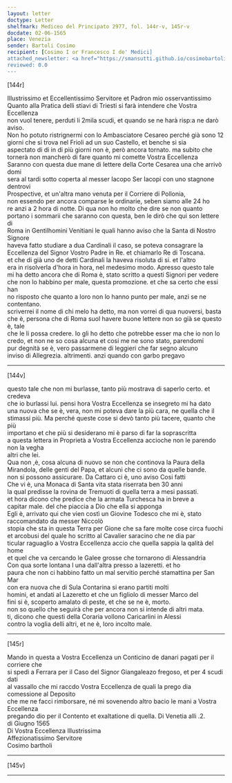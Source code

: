 ```yaml
---
layout: letter
doctype: Letter
shelfmark: Mediceo del Principato 2977, fol. 144r-v, 145r-v
docdate: 02-06-1565
place: Venezia
sender: Bartoli Cosimo
recipient: [Cosimo I or Francesco I de' Medici]
attached_newsletter: <a href="https://smansutti.github.io/cosimobartoli/texts/3079_119/">3079_119</a>
reviewed: 0.0
---
```


[144r]  
  
  
Illustrissimo et Eccellentissimo Servitore et Padron mio osservantissimo  
Quanto alla Pratica delli stiavi di Triesti si farà intendere che Vostra Eccellenza  
non vuol tenere, perduti li 2mila scudi, et quando se ne harà risp:a ne darò aviso.  
Non ho potuto ristrignermi con lo Ambasciatore Cesareo perché già sono 12  
giorni che si trova nel Frioli ad un suo Castello, et benche si sia  
aspectato di di in di più giorni non è, però ancora tornato. ma subito che  
tornerà non mancherò di fare quanto mi comette Vostra Eccellenza  
Saranno con questa due mane di lettere della Corte Cesarea una che arrivò domi  
sera al tardi sotto coperta al messer Iacopo Ser Iacopi con uno stagnone dentrovi  
Prospective, et un'altra mano venuta per il Corriere di Pollonia,  
non essendo per ancora comparse le ordinarie, seben siamo alle 24 ho  
re anzi a 2 hora di notte. Di qua non ho molto che dire se non quanto  
portano i sommarii che saranno con questa, ben le dirò che qui son lettere di  
Roma in Gentilhomini Venitiani le quali hanno aviso che la Santa di Nostro Signore  
haveva fatto studiare a dua Cardinali il caso, se poteva consagrare la  
Eccellenza del Signor Vostro Padre in Re. et chiamarlo Re di Toscana.  
et che di già uno de detti Cardinali la haveva risoluta di si. et l'altro  
era in risolverla d'hora in hora, nel medesimo modo. Apresso questo tale  
mi ha detto ancora che di Roma è, stato scritto a questi Signori per vedere  
che non lo habbino per male, questa promozione. et che sa certo che essi han  
no risposto che quanto a loro non lo hanno punto per male, anzi se ne contentano.  
scriverrei il nome di chi melo ha detto, ma non vorrei di qua nuoversi, basta  
che è, persona che di Roma suol havere buone lettere non so già se questo è, tale  
che le li possa credere. Io gli ho detto che potrebbe esser ma che io non lo  
credo, et non ne so cosa alcuna et cosi me ne sono stato, parendomi  
pur degnità se è, vero passarmene di leggieri che far segno alcuno  
inviso di Allegrezia. altrimenti. anzi quando con garbo pregavo  
  
---  

[144v]  
  
  
questo tale che non mi burlasse, tanto più mostrava di saperlo certo. et credeva  
che io burlassi lui. pensi hora Vostra Eccellenza se insegreto mi ha dato  
una nuova che se è, vera, non mi poteva dare la più cara, ne quella che il  
stimassi più. Ma perché queste cose si devò tanto più tacere, quanto che più  
importano et che più si desiderano mi è parso di far la soprascritta  
a questa lettera in Proprietà a Vostra Eccellenza accioche non le parendo non la vegha  
altri che lei.  
Qua non ,è, cosa alcuna di nuovo se non che continova la Paura della  
Mirandola, delle genti del Papa, et alcuni che ci sono da quelle bande.  
non si possono assicurare. Da Cattaro ci è, uno aviso Cosi fatti  
Che vi è, una Monaca di Santa vita stata riserrata ben 30 anni  
la qual predisse la rovina de Tremuoti di quella terra a mesi passati.  
et hora dicono che predice che la armata Turchesca ha in breve a  
capitar male. del che piaccia a Dio che ella si apponga  
Egli è, arrivato qui che vien costì un Giovine Todesco che mi è, stato raccomandato da messer Niccolò  
stopia che sta in questa Terra per Gione che sa fare molte cose circa fuochi  
et arcobusi del quale ho scritto al Cavalier saracino che ne dia par  
ticular raguaglio a Vostra Eccellenza accio che quella sappia la qalità del home  
et quel che va cercando le Galee grosse che tornarono di Alessandria  
Con qua sorte lontana l una dall'altra presso a lazeretti. et ho  
paura che non ci habbino fatto un mal servitio perché stamattina per San Mar  
con era nuova che di Sula Contarina si erano partiti molti  
homini, et andati al Lazeretto et che un figliolo di messer Marco del  
fini si è, scoperto amalato di peste, et che se ne è, morto.  
non so quello che seguirà che per ancora non si intende di altri mata.  
ti, dicono che questi della Coraria vollono Caricarlini in Alessi  
contro la voglia delli altri, et ne è, loro incolto male.  
  
---  

[145r]  
  
  
Mando in questa a Vostra Eccellenza un Conticino de danari pagati per il corriere che  
si spedì a Ferrara per il Caso del Signor Giangaleazo fregoso, et per 4 scudi dati  
al vassallo che mi raccdo Vostra Eccellenza de quali la prego dia comessione al Deposito  
che me ne facci rimborsare, né mi sovenendo altro bacio le mani a Vostra Eccellenza  
pregando dio per il Contento et exaltatione di quella. Di Venetia alli .2.  
di Giugno 1565  
Di Vostra Eccellenza Illustrissima  
Affezionatissimo Servitore  
Cosimo bartholi  
  
---  

[145v]  
  
  
  
---  

